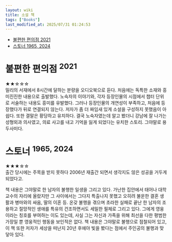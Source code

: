 ```yaml
---
layout: wiki 
title: 소설 책
tags: ["Books"]
last_modified_at: 2025/07/31 01:24:53
---
```


<!-- TOC -->

- [불편한 편의점 2021](#불편한-편의점-2021)
- [스토너 1965, 2024](#스토너-1965-2024)

<!-- /TOC -->

# 불편한 편의점 <sup>2021</sup>
★★☆☆☆  
밀리의 서재에서 8시간에 달하는 분량을 오디오북으로 듣다. 처음에는 독특한 소재와 흥미진진한 내용으로 출발했다. 노숙자의 이야기와, 각자 등장인물의 시점에서 챕터 단위로 서술하는 내용도 흥미를 유발했다. 그러나 등장인물의 개연성이 부족하고, 처음에 등장했다가 뒤로 연결되지 않는다. 저자가 좀 더 짜임새 있게 소설을 구성하지 못했음이 아쉽다. 또한 결말은 황당하고 유치하다. 결국 노숙자였는데 알고 봤더니 강남에 잘 나가는 성형외과 의사였고, 의료 사고를 내고 기억을 잃게 되었다는 유치한 스토리. 그야말로 용두사미다.

# 스토너 <sup>1965, 2024</sup>
★★★☆☆  
출간 당시에는 주목을 받지 못하다 2006년 재출간 되면서 생각지도 않은 성공을 거두게 되었다고.

책 내용은 그야말로 한 남자의 불행한 일생을 그리고 있다. 가난한 집안에서 태어나 대학교수의 자리에 올랐지만 그 사이에서는 그다지 특출나지 못했고 오히려 불운한 결혼 생활과 병마와의 싸움, 딸의 이혼 등. 온갖 불행을 겪으며 초라한 실패로 끝난 한 남자의 조용하고 절망적인 생애를 특유의 건조하면서도 세밀한 필체로 그리고 있다. 그에게 영웅이라는 칭호를 부여하는 이도 있는데, 사실 그는 자신과 가족을 위해 최선을 다한 평범한 가장일 뿐 영웅적인 행동을 보인적은 없다. 책 내용은 그야말로 불행으로 점철되어 있고, 이 책 또한 저자가 세상을 떠난지 20년 후에야 빛을 봤다는 점에서 주인공의 불행과 맞닿아 있다.
